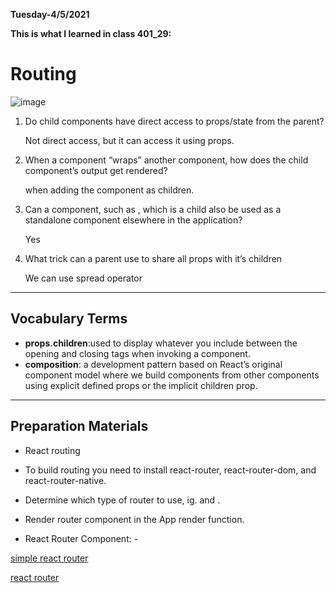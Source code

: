 **Tuesday-4/5/2021**

**This is what I learned in class 401_29:**

# Routing

![image](https://repository-images.githubusercontent.com/19872456/05dca500-f010-11e9-9588-a96554294e4e)


1. Do child components have direct access to props/state from the parent?

    Not direct access, but it can access it using props.

2. When a component “wraps” another component, how does the child component’s output get rendered?

    when adding the component as children. 

3. Can a component, such as <Content />, which is a child also be used as a standalone component elsewhere in the application?

    Yes

4. What trick can a parent use to share all props with it’s children

    We can use spread operator

------------------------------------------------

## Vocabulary Terms

- **props.children**:used to display whatever you include between the opening and closing tags when invoking a component.
- **composition**: a development pattern based on React’s original component model where we build components from other components using explicit defined props or the implicit children prop.

-----------------------------------------------

## Preparation Materials

- React routing


- To build routing you need to install react-router, react-router-dom, and react-router-native.
- Determine which type of router to use, ig. <BrowserRouter> and <HashRouter>.
- Render router component in the App render function.
- React Router Component: - <Route path=''/>
<Switch>


[simple react router](https://blog.pshrmn.com/simple-react-router-v4-tutorial/)

[react router](https://reactrouter.com/web/api)
